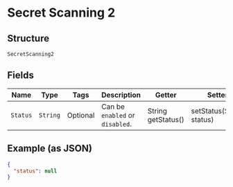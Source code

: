 
# Secret Scanning 2

## Structure

`SecretScanning2`

## Fields

| Name | Type | Tags | Description | Getter | Setter |
|  --- | --- | --- | --- | --- | --- |
| `Status` | `String` | Optional | Can be `enabled` or `disabled`. | String getStatus() | setStatus(String status) |

## Example (as JSON)

```json
{
  "status": null
}
```

